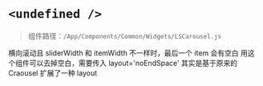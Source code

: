 # `<undefined />`

> 组件路径：`/App/Components/Common/Widgets/LSCarousel.js`

横向滚动且 sliderWidth 和 itemWidth 不一样时，最后一个 item 会有空白
用这个组件可以去掉空白，需要传入 layout='noEndSpace'
其实是基于原来的 Craousel 扩展了一种 layout
